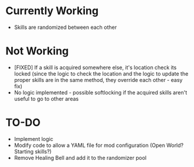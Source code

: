 # Currently Working
- Skills are randomized between each other

# Not Working 
- [FIXED] If a skill is acquired somewhere else, it's location check its locked (since the logic to check the location and the logic to update the proper skills are in the same method, they override each other - easy fix)
- No logic implemented - possible softlocking if the acquired skills aren't useful to go to other areas

# TO-DO
- Implement logic
- Modify code to allow a YAML file for mod configuration (Open World? Starting skills?)
- Remove Healing Bell and add it to the randomizer pool
